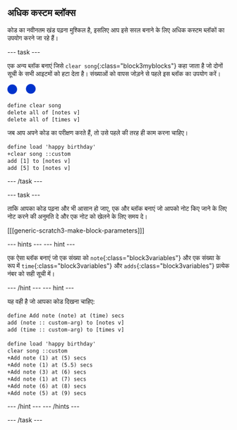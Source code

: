 ## अधिक कस्टम ब्लॉक्स

कोड का नवीनतम खंड पढ़ना मुश्किल है, इसलिए आप इसे सरल बनाने के लिए अधिक कस्टम ब्लॉकों का उपयोग करने जा रहे हैं।

\--- task \---

एक अन्य ब्लॉक बनाएं जिसे `clear song`{:class="block3myblocks"} कहा जाता है जो दोनों सूची के सभी आइटमों को हटा देता है। संख्याओं को वापस जोड़ने से पहले इस ब्लॉक का उपयोग करें।

![नोट स्प्राइट](images/note-sprite.png)

```blocks3
define clear song
delete all of [notes v]
delete all of [times v]
```

जब आप अपने कोड का परीक्षण करते हैं, तो उसे पहले की तरह ही काम करना चाहिए।

```blocks3
define load 'happy birthday'
+clear song ::custom
add [1] to [notes v]
add [5] to [notes v]
```

\--- /task \---

\--- task \---

ताकि आपका कोड पढ़ना और भी आसान हो जाए, एक और ब्लॉक बनाएं जो आपको नोट किए जाने के लिए नोट करने की अनुमति दे और एक नोट को खेलने के लिए समय दे।

[[[generic-scratch3-make-block-parameters]]]

\--- hints \--- \--- hint \---

एक ऐसा ब्लॉक बनाएं जो एक संख्या को `note`{:class="block3variables"} और एक संख्या के रूप में `time`{:class="block3variables"} और `adds`{:class="block3variables"} प्रत्येक नंबर को सही सूची में।

\--- /hint \--- \--- hint \---

यह वही है जो आपका कोड दिखना चाहिए:

```blocks3
define Add note (note) at (time) secs
add (note :: custom-arg) to [notes v]
add (time :: custom-arg) to [times v]

define load 'happy birthday'
clear song ::custom
+Add note (1) at (5) secs
+Add note (1) at (5.5) secs
+Add note (3) at (6) secs
+Add note (1) at (7) secs
+Add note (6) at (8) secs
+Add note (5) at (9) secs
```

\--- /hint \--- \--- /hints \---

\--- /task \---